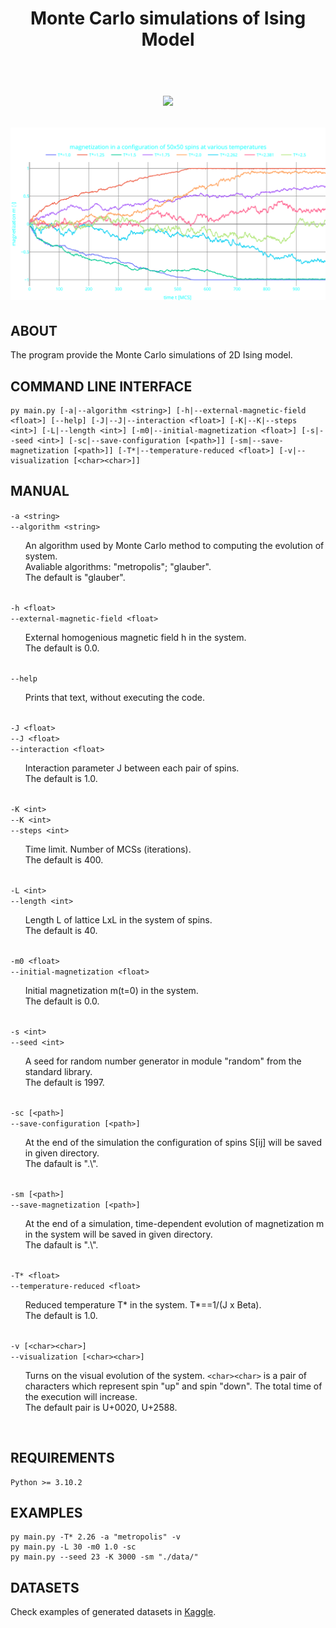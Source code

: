 
<h1 align="center"><strong>Monte Carlo simulations of Ising Model</strong></h>

</br>
</br>

![](progress.gif)

![](magnetization.svg)

## ABOUT

The program provide the Monte Carlo simulations of 2D Ising model.

## COMMAND LINE INTERFACE

    py main.py [-a|--algorithm <string>] [-h|--external-magnetic-field <float>] [--help] [-J|--J|--interaction <float>] [-K|--K|--steps <int>] [-L|--length <int>] [-m0|--initial-magnetization <float>] [-s|--seed <int>] [-sc|--save-configuration [<path>]] [-sm|--save-magnetization [<path>]] [-T*|--temperature-reduced <float>] [-v|--visualization [<char><char>]]


## MANUAL

<div>
  <code>-a &lt;string&gt;</code></br>
  <code>--algorithm &lt;string&gt;</code></br>
  <ul>
    An algorithm used by Monte Carlo method to computing the evolution of system.</br> Avaliable algorithms: "metropolis"; "glauber". </br>
    The default is "glauber".
  </ul>
</div>
</br>

<div>
  <code>-h &lt;float&gt;</code></br>
  <code>--external-magnetic-field &lt;float&gt;</code></br>
  <ul>
    External homogenious magnetic field h in the system.</br>
    The default is 0.0.
  </ul>
</div>
</br>

<div>
  <code>--help</code></br>
  <ul>
    Prints that text, without executing the code.
  </ul>
</div>
</br>

<div>
  <code>-J &lt;float&gt;</code></br>
  <code>--J &lt;float&gt;</code></br>
  <code>--interaction &lt;float&gt;</code></br>
  <ul>
    Interaction parameter J between each pair of spins.</br>
    The default is 1.0.
  </ul>
</div>
</br>

<div>
  <code>-K &lt;int&gt;</code></br>
  <code>--K &lt;int&gt;</code></br>
  <code>--steps &lt;int&gt;</code></br>
  <ul>
    Time limit. Number of MCSs (iterations).</br>
    The default is 400.
  </ul>
</div>
</br>

<div>
  <code>-L &lt;int&gt;</code></br>
  <code>--length &lt;int&gt;</code></br>
  <ul>
    Length L of lattice LxL in the system of spins.</br>
    The default is 40.
  </ul>
</div>
</br>

<div>
  <code>-m0 &lt;float&gt;</code></br>
  <code>--initial-magnetization &lt;float&gt;</code></br>
  <ul>
    Initial magnetization m(t=0) in the system.</br>
    The default is 0.0.
  </ul>
</div>
</br>

<div>
  <code>-s &lt;int&gt;</code></br>
  <code>--seed &lt;int&gt;</code></br>
  <ul>
    A seed for random number generator in module "random" from the standard library.</br>
    The default is 1997.
  </ul>
</div>
</br>

<div>
  <code>-sc [&lt;path&gt;]</code></br>
  <code>--save-configuration [&lt;path&gt;]</code></br>
  <ul>
    At the end of the simulation the configuration of spins S[ij] will be saved in given directory.</br>
    The dafault is ".\".
  </ul>
</div>
</br>

<div>
  <code>-sm [&lt;path&gt;]</code></br>
  <code>--save-magnetization [&lt;path&gt;]</code></br>
  <ul>
    At the end of a simulation, time-dependent evolution of magnetization m in the system will be saved in given directory.</br>
    The dafault is ".\".
  </ul>
</div>
</br>

<div>
  <code>-T* &lt;float&gt;</code></br>
  <code>--temperature-reduced &lt;float&gt;</code></br>
  <ul>
    Reduced temperature T* in the system. T*==1/(J x Beta).</br>
    The default is 1.0.
  </ul>
</div>
</br>

<div>
  <code>-v [&lt;char&gt;&lt;char&gt;]</code></br>
  <code>--visualization [&lt;char&gt;&lt;char&gt;]</code></br>
  <ul>
    Turns on the visual evolution of the system. <code>&lt;char&gt;&lt;char&gt;</code> is a pair of characters which represent spin "up" and spin "down". The total time of the execution will increase.</br>
    The default pair is U+0020, U+2588.
  </ul>
</div>
</br>
    
## REQUIREMENTS

    Python >= 3.10.2

## EXAMPLES

    py main.py -T* 2.26 -a "metropolis" -v
    py main.py -L 30 -m0 1.0 -sc
    py main.py --seed 23 -K 3000 -sm "./data/"

## DATASETS

Check examples of generated datasets in [Kaggle](https://www.kaggle.com/datasets/quantumbraindisorder/magnetization).